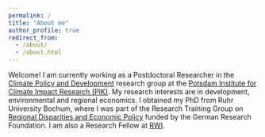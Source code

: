 ```yaml
---
permalink: /
title: "About me"
author_profile: true
redirect_from: 
  - /about/
  - /about.html
---
```


Welcome! I am currently working as a Postdoctoral Researcher in the [Climate Policy and Development](https://www.pik-potsdam.de/en/institute/departments/climate-economics-and-policy/research/climate-policy-and-development) research group at the [Potsdam Institute for Climate Impact Research (PIK)](https://www.pik-potsdam.de/en/institute/departments/climate-economics-and-policy).  My research interests are in development, environmental and regional economics. I obtained my PhD from Ruhr University Bochum, where I was part of the Research Training Group on [Regional Disparities and Economic Policy](https://www.regional-disparities.de/) funded by the German Research Foundation. I am also a Research Fellow at [RWI](https://www.rwi-essen.de/en/forschung-beratung/weitere/rwi-research-network/team).
